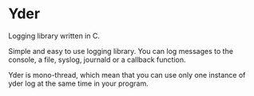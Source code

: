 # Yder

Logging library written in C.

Simple and easy to use logging library. You can log messages to the console, a file, syslog, journald or a callback function.

Yder is mono-thread, which mean that you can use only one instance of yder log at the same time in your program.

